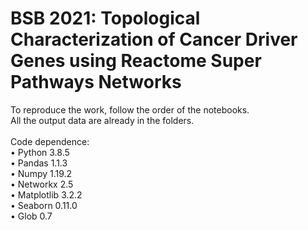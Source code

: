 # BSB 2021: Topological Characterization of Cancer Driver Genes using Reactome Super Pathways Networks

To reproduce the work, follow the order of the notebooks.<br>
All the output data are already in the folders.<br>
<br>
Code dependence:<br>
•	Python 3.8.5<br>
•	Pandas 1.1.3<br>
•	Numpy 1.19.2<br>
•	Networkx 2.5<br>
•	Matplotlib 3.2.2<br>
•	Seaborn 0.11.0<br>
•	Glob 0.7<br>
